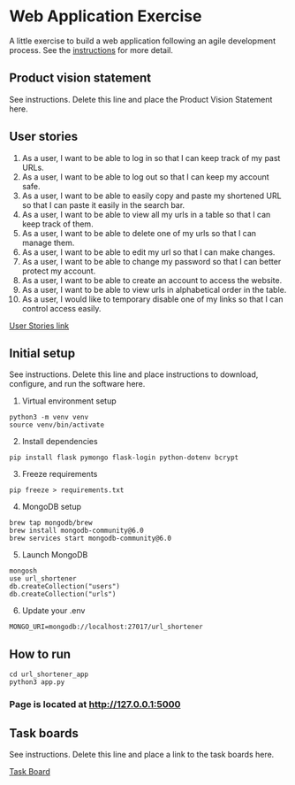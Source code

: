 # Web Application Exercise

A little exercise to build a web application following an agile development process. See the [instructions](instructions.md) for more detail.

## Product vision statement

See instructions. Delete this line and place the Product Vision Statement here.

## User stories

1. As a user, I want to be able to log in so that I can keep track of my past URLs.
2. As a user, I want to be able to log out so that I can keep my account safe.
3. As a user, I want to be able to easily copy and paste my shortened URL so that I can paste it easily  in the search bar.
4. As a user, I want to be able to view all my urls in a table so that I can keep track of them.
5. As a user, I want to be able to delete one of my urls so that I can manage them.
6. As a user, I want to be able to edit my url so that I can make changes.
7. As a user, I want to be able to change my password so that I can better protect my account.
8. As a user, I want to be able to create an account to access the website.
9. As a user, I want to be able to view urls in alphabetical order in the table.
10. As a user, I would like to temporary disable one of my links so that I can control access easily.

[User Stories link]()

## Initial setup

See instructions. Delete this line and place instructions to download, configure, and run the software here.

1. Virtual environment setup
```
python3 -m venv venv
source venv/bin/activate
```

2. Install dependencies
```
pip install flask pymongo flask-login python-dotenv bcrypt
```

3. Freeze requirements
```
pip freeze > requirements.txt
```

4. MongoDB setup
```
brew tap mongodb/brew
brew install mongodb-community@6.0
brew services start mongodb-community@6.0
```

5. Launch MongoDB
```
mongosh
use url_shortener
db.createCollection("users")
db.createCollection("urls")
```

6. Update your .env
```
MONGO_URI=mongodb://localhost:27017/url_shortener
```


## How to run
```
cd url_shortener_app
python3 app.py
```

### Page is located at http://127.0.0.1:5000


## Task boards

See instructions. Delete this line and place a link to the task boards here.

[Task Board](https://github.com/orgs/software-students-spring2025/projects/7)